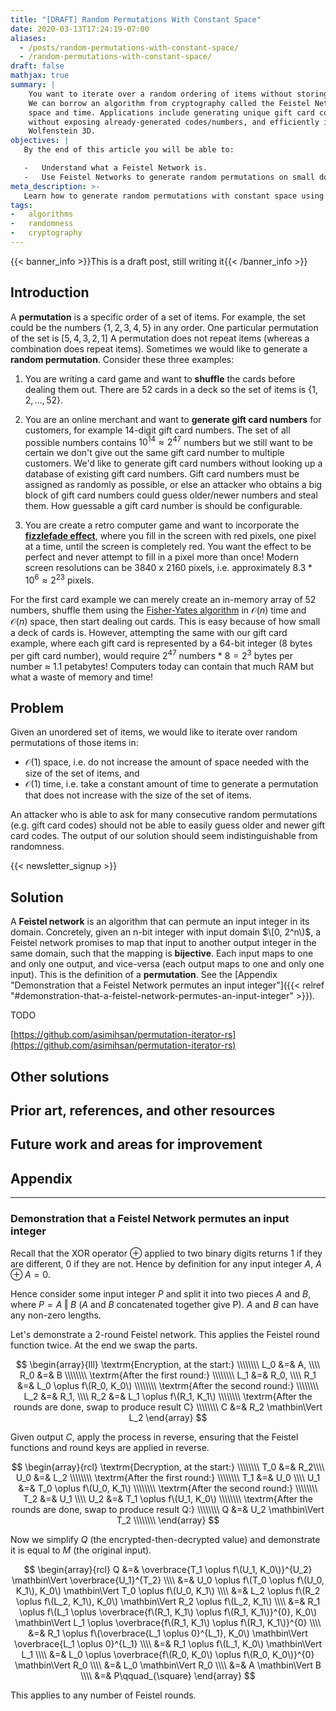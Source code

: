 ```yaml
---
title: "[DRAFT] Random Permutations With Constant Space"
date: 2020-03-13T17:24:19-07:00
aliases:
  - /posts/random-permutations-with-constant-space/
  - /random-permutations-with-constant-space/
draft: false
mathjax: true
summary: |
    You want to iterate over a random ordering of items without storing or needing to lookup already-used items.
    We can borrow an algorithm from cryptography called the Feistel Network to generate random permutations in constant
    space and time. Applications include generating unique gift card codes or credit card numbers for your customers
    without exposing already-generated codes/numbers, and efficiently implementing the fizzlefade effect from
    Wolfenstein 3D.
objectives: |
   By the end of this article you will be able to:

   -   Understand what a Feistel Network is.
   -   Use Feistel Networks to generate random permutations on small domains.
meta_description: >-
   Learn how to generate random permutations with constant space using Rust. Understand the algorithm and its implementation. See examples and code snippets.
tags:
-   algorithms
-   randomness
-   cryptography
---
```


{{< banner_info >}}This is a draft post, still writing it{{< /banner_info >}}

## Introduction

A **permutation** is a specific order of a set of items. For example, the set could be the numbers $\{1, 2, 3, 4, 5\}$
in any order. One particular permutation of the set is $[5, 4, 3, 2, 1]$ A permutation does not repeat items (whereas a
combination does repeat items). Sometimes we would like to generate a **random permutation**. Consider these three
examples:

1. You are writing a card game and want to **shuffle** the cards before dealing them out. There are 52 cards in a deck
   so the set of items is $\{1, 2, \dots, 52\}$.

2. You are an online merchant and want to **generate gift card numbers** for customers, for example 14-digit gift card
   numbers. The set of all possible numbers contains $10^{14} \approx 2^{47}$ numbers but we still want to be certain we
   don't give out the same gift card number to multiple customers. We'd like to generate gift card numbers without
   looking up a database of existing gift card numbers. Gift card numbers must be assigned as randomly as possible, or
   else an attacker who obtains a big block of gift card numbers could guess older/newer numbers and steal them. How
   guessable a gift card number is should be configurable.

3. You are create a retro computer game and want to incorporate the [**fizzlefade
   effect**](http://fabiensanglard.net/fizzlefade/index.php), where you fill in the screen with red pixels, one pixel at
   a time, until the screen is completely red. You want the effect to be perfect and never attempt to fill in a pixel
   more than once! Modern screen resolutions can be 3840 x 2160 pixels, i.e. approximately $8.3 * 10^6 \approx 2^{23}$
   pixels.

For the first card example we can merely create an in-memory array of 52 numbers, shuffle them using the [Fisher-Yates
algorithm](https://en.wikipedia.org/wiki/Fisher%E2%80%93Yates_shuffle) in $\mathcal{O}(n)$ time and $\mathcal{O}(n)$
space, then start dealing out cards. This is easy because of how small a deck of cards is. However, attempting the same
with our gift card example, where each gift card is represented by a 64-bit integer (8 bytes per gift card number),
would require $2^{47}$ numbers $*$ $8 = 2^{3}$ bytes per number $\approx$ 1.1 petabytes! Computers today can contain
that much RAM but what a waste of memory and time!

## Problem

Given an unordered set of items, we would like to iterate over random permutations of those items in:

- $\mathcal{O}(1)$ space, i.e. do not increase the amount of space needed with the size of the set of items, and
- $\mathcal{O}(1)$ time, i.e. take a constant amount of time to generate a permutation that does not increase with the
size of the set of items.

An attacker who is able to ask for many consecutive random permutations (e.g. gift card codes) should not be able to
easily guess older and newer gift card codes. The output of our solution should seem indistinguishable from
randomness.

{{< newsletter_signup >}}

## Solution

A **Feistel network** is an algorithm that can permute an input integer in its domain. Concretely, given an n-bit integer with input domain $\[0, 2^n\)$, a Feistel network promises to map that input to another output integer in the same domain, such that the mapping is **bijective**. Each input maps to one and only one output, and vice-versa (each output maps to one and only one input). This is the definition of a **permutation**. See the [Appendix "Demonstration that a Feistel Network permutes an input integer"]({{< relref "#demonstration-that-a-feistel-network-permutes-an-input-integer" >}}).

TODO

[https://github.com/asimihsan/permutation-iterator-rs](https://github.com/asimihsan/permutation-iterator-rs)


## Other solutions

## Prior art, references, and other resources

## Future work and areas for improvement

## Appendix

---

### Demonstration that a Feistel Network permutes an input integer

Recall that the XOR operator $\oplus$ applied to two binary digits returns 1 if they are different, 0 if they are not. Hence by definition for any input integer $A$, $A \oplus A = 0$.

Hence consider some input integer $P$ and split it into two pieces $A$ and $B$, where $P = A \mathbin\Vert B$ ($A$ and $B$ concatenated together give P). $A$ and $B$ can have any non-zero lengths.

Let's demonstrate a 2-round Feistel network. This applies the Feistel round function twice. At the end we swap the parts.

$$
\begin{array}{lll}
\textrm{Encryption, at the start:} \\\\\\\\
L_0 &=& A, \\\\
R_0 &=& B \\\\\\\\
\textrm{After the first round:} \\\\\\\\
L_1 &=& R_0, \\\\
R_1 &=& L_0 \oplus f\(R_0, K_0\) \\\\\\\\
\textrm{After the second round:} \\\\\\\\
L_2 &=& R_1, \\\\
R_2 &=& L_1 \oplus f\(R_1, K_1\) \\\\\\\\
\textrm{After the rounds are done, swap to produce result C} \\\\\\\\
C &=& R_2 \mathbin\Vert L_2
\end{array}
$$

Given output $C$, apply the process in reverse, ensuring that the Feistel functions and round keys are applied in reverse.

$$
\begin{array}{rcl}
\textrm{Decryption, at the start:} \\\\\\\\
T_0 &=& R_2\\\\
U_0 &=& L_2 \\\\\\\\
\textrm{After the first round:} \\\\\\\\
T_1 &=& U_0 \\\\
U_1 &=& T_0 \oplus f\(U_0, K_1\) \\\\\\\\
\textrm{After the second round:} \\\\\\\\
T_2 &=& U_1 \\\\
U_2 &=& T_1 \oplus f\(U_1, K_0\) \\\\\\\\
\textrm{After the rounds are done, swap to produce result Q:} \\\\\\\\
Q &=& U_2 \mathbin\Vert T_2 \\\\\\\\
\end{array}
$$

Now we simplify $Q$ (the encrypted-then-decrypted value) and demonstrate it is equal to $M$ (the original input).

$$
\begin{array}{rcl}
Q &=& \overbrace{T_1 \oplus f\(U_1, K_0\)}^{U_2} \mathbin\Vert \overbrace{U_1}^{T_2} \\\\
  &=& U_0 \oplus f\(T_0 \oplus f\(U_0, K_1\), K_0\) \mathbin\Vert T_0 \oplus f\(U_0, K_1\) \\\\
  &=& L_2 \oplus f\(R_2 \oplus f\(L_2, K_1\), K_0\) \mathbin\Vert R_2 \oplus f\(L_2, K_1\) \\\\
  &=& R_1 \oplus f\(L_1 \oplus \overbrace{f\(R_1, K_1\) \oplus f\(R_1, K_1\)}^{0}, K_0\) \mathbin\Vert L_1 \oplus \overbrace{f\(R_1, K_1\) \oplus f\(R_1, K_1\)}^{0} \\\\
  &=& R_1 \oplus f\(\overbrace{L_1 \oplus 0}^{L_1}, K_0\) \mathbin\Vert \overbrace{L_1 \oplus 0}^{L_1} \\\\
  &=& R_1 \oplus f\(L_1, K_0\) \mathbin\Vert L_1 \\\\
  &=& L_0 \oplus \overbrace{f\(R_0, K_0\) \oplus f\(R_0, K_0\)}^{0} \mathbin\Vert R_0 \\\\
  &=& L_0 \mathbin\Vert R_0 \\\\
  &=& A \mathbin\Vert B \\\\
  &=& P\qquad_{\square}
\end{array}
$$

This applies to any number of Feistel rounds.
